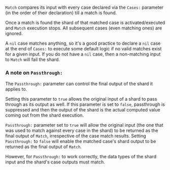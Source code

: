 `Match` compares its input with every case declared via the `Cases:` parameter (in the order of their declaration) till a match is found.

Once a match is found the shard of that matched case is activated/executed and `Match` execution stops. All subsequent cases (even matching ones) are ignored.

A `nil` case matches anything, so it's a good practice to declare a `nil` case at the end of `Cases:` to execute some default logic if no valid matches exist for a given input. If you do not have a `nil` case, then a non-matching input to `Match` will fail the shard.

### A note on `Passthrough:` ###

The `Passthrough:` parameter can control the final output of the shard it applies to.

Setting this parameter to `true` allows the original input of a shard to pass through as its output as well. If this parameter is set to `false`, passthrough is suppressed and then the output of the shard is the actual computed value coming out from the shard execution.

`Passthrough:` parameter set to `true` will allow the original input (the one that was used to match against every case in the shard) to be returned as the final output of `Match`, irrespective of the case match results. Setting `Passthrough:` to `false` will enable the matched case's shard output to be returned as the final output of `Match`.

However, for `Passthrough:` to work correctly, the data types of the shard input and the shard's case outputs must match.
